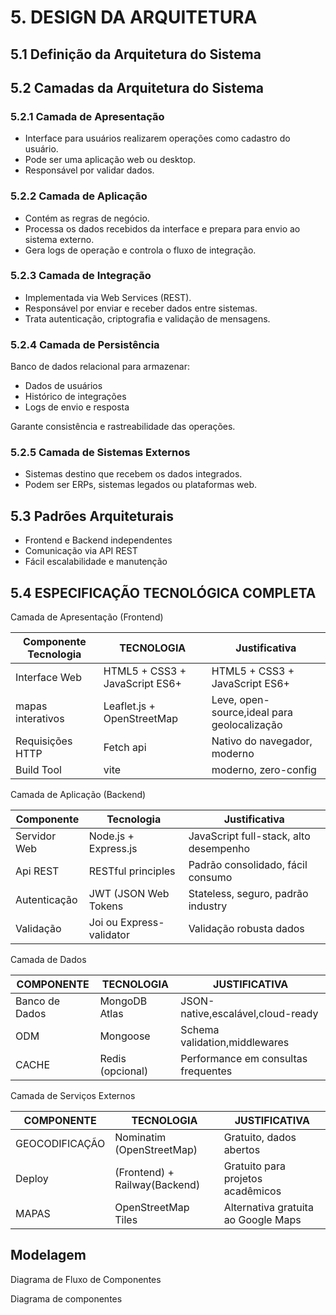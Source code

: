 # 5. DESIGN DA ARQUITETURA

## 5.1 Definição da Arquitetura do Sistema

## 5.2 Camadas da Arquitetura do Sistema

### 5.2.1 Camada de Apresentação
- Interface para usuários realizarem operações como cadastro do usuário.
- Pode ser uma aplicação web ou desktop.
- Responsável por validar dados.

### 5.2.2 Camada de Aplicação
- Contém as regras de negócio.
- Processa os dados recebidos da interface e prepara para envio ao sistema externo.
- Gera logs de operação e controla o fluxo de integração.

### 5.2.3 Camada de Integração
- Implementada via Web Services (REST).
- Responsável por enviar e receber dados entre sistemas.
- Trata autenticação, criptografia e validação de mensagens.

### 5.2.4 Camada de Persistência
Banco de dados relacional para armazenar:
- Dados de usuários
- Histórico de integrações
- Logs de envio e resposta

Garante consistência e rastreabilidade das operações.

### 5.2.5 Camada de Sistemas Externos
- Sistemas destino que recebem os dados integrados.
- Podem ser ERPs, sistemas legados ou plataformas web.

## 5.3 Padrões Arquiteturais

- Frontend e Backend independentes
- Comunicação via API REST
- Fácil escalabilidade e manutenção  

## 5.4 ESPECIFICAÇÃO TECNOLÓGICA COMPLETA

Camada de Apresentação (Frontend)

| Componente Tecnologia | TECNOLOGIA                     | Justificativa                               |
|-----------------------|--------------------------------|---------------------------------------------| 
| Interface Web         | HTML5 + CSS3 + JavaScript ES6+ | HTML5 + CSS3 + JavaScript ES6+              |
| mapas interativos     | Leaflet.js + OpenStreetMap     | Leve, open-source,ideal para geolocalização |
| Requisições HTTP      | Fetch api                      | Nativo do navegador, moderno                |
| Build Tool            | vite                           | moderno, zero-config                        |

Camada de Aplicação (Backend)

| Componente   | Tecnologia                | Justificativa                          |
|--------------|---------------------------|----------------------------------------|
| Servidor Web | Node.js + Express.js      | JavaScript full-stack, alto desempenho |
| Api REST     | RESTful principles        | Padrão consolidado, fácil consumo      |
| Autenticação | JWT (JSON Web Tokens      | Stateless, seguro, padrão industry     |
| Validação    | Joi ou Express-validator  | Validação robusta dados                |

Camada de Dados

| COMPONENTE       | TECNOLOGIA       | JUSTIFICATIVA                       |
|------------------|------------------|-------------------------------------|
| Banco de Dados   | MongoDB Atlas    | JSON-native,escalável,cloud-ready   |
| ODM              | Mongoose         | Schema validation,middlewares       |
| CACHE            | Redis (opcional) | Performance em consultas frequentes |

Camada de Serviços Externos

| COMPONENTE     | TECNOLOGIA                    | JUSTIFICATIVA                       |
|----------------|-------------------------------|-------------------------------------|
| GEOCODIFICAÇÃO | Nominatim (OpenStreetMap)     | Gratuito, dados abertos             | 
| Deploy         | (Frontend) + Railway(Backend) | Gratuito para projetos acadêmicos   |
| MAPAS          | OpenStreetMap Tiles           | Alternativa gratuita ao Google Maps |

## Modelagem

Diagrama de Fluxo de Componentes

Diagrama de componentes

